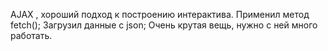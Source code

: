 
AJAX , хороший подход к построению интерактива.
Применил метод fetch();
Загрузил данные с json;
Очень крутая вещь, нужно с ней много работать.

